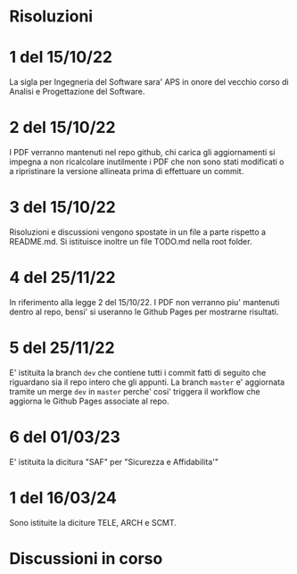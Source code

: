# Risoluzioni

# 1 del 15/10/22

La sigla per Ingegneria del Software sara' APS in onore del vecchio corso di Analisi e Progettazione del Software.

# 2 del 15/10/22

I PDF verranno mantenuti nel repo github, chi carica gli aggiornamenti si impegna a non ricalcolare inutilmente i PDF che non sono stati modificati o a ripristinare la versione allineata prima di effettuare un commit.

# 3 del 15/10/22

Risoluzioni e discussioni vengono spostate in un file a parte rispetto a README.md.
Si istituisce inoltre un file TODO.md nella root folder.

# 4 del 25/11/22

In riferimento alla legge 2 del 15/10/22.
I PDF non verranno piu' mantenuti dentro al repo, bensi' si useranno le Github Pages per mostrarne risultati.

# 5 del 25/11/22

E' istituita la branch `dev` che contiene tutti i commit fatti di seguito che riguardano sia il repo intero che gli appunti.
La branch `master` e' aggiornata tramite un merge `dev` in `master` perche' cosi' triggera il workflow che aggiorna le Github Pages associate al repo.

# 6 del 01/03/23

E' istituita la dicitura "SAF" per "Sicurezza e Affidabilita'"

# 1 del 16/03/24

Sono istituite la diciture TELE, ARCH e SCMT.

# Discussioni in corso
